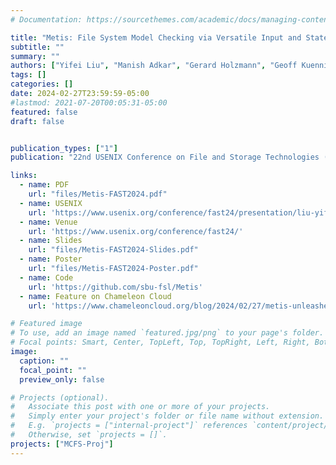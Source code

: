 ```yaml
---
# Documentation: https://sourcethemes.com/academic/docs/managing-content/

title: "Metis: File System Model Checking via Versatile Input and State Exploration"
subtitle: ""
summary: ""
authors: ["Yifei Liu", "Manish Adkar", "Gerard Holzmann", "Geoff Kuenning", "Pei Liu", "Scott Smolka", "Wei Su", "Erez Zadok"]
tags: []
categories: []
date: 2024-02-27T23:59:59-05:00
#lastmod: 2021-07-20T00:05:31-05:00
featured: false
draft: false


publication_types: ["1"]
publication: "22nd USENIX Conference on File and Storage Technologies (FAST 2024), Santa Clara, CA."

links:
  - name: PDF
    url: "files/Metis-FAST2024.pdf"
  - name: USENIX
    url: 'https://www.usenix.org/conference/fast24/presentation/liu-yifei'
  - name: Venue
    url: 'https://www.usenix.org/conference/fast24/'
  - name: Slides
    url: "files/Metis-FAST2024-Slides.pdf"
  - name: Poster
    url: "files/Metis-FAST2024-Poster.pdf"
  - name: Code
    url: 'https://github.com/sbu-fsl/Metis'
  - name: Feature on Chameleon Cloud
    url: 'https://www.chameleoncloud.org/blog/2024/02/27/metis-unleashed-a-new-dawn-for-file-system-integrity/'

# Featured image
# To use, add an image named `featured.jpg/png` to your page's folder.
# Focal points: Smart, Center, TopLeft, Top, TopRight, Left, Right, BottomLeft, Bottom, BottomRight.
image:
  caption: ""
  focal_point: ""
  preview_only: false

# Projects (optional).
#   Associate this post with one or more of your projects.
#   Simply enter your project's folder or file name without extension.
#   E.g. `projects = ["internal-project"]` references `content/project/deep-learning/index.md`.
#   Otherwise, set `projects = []`.
projects: ["MCFS-Proj"]
---
```

